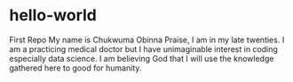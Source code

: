 # hello-world
First Repo
My name is Chukwuma Obinna Praise, I am in my late twenties. I am a practicing medical doctor but I have unimaginable interest in coding especially data science. I am believing God that I will use the knowledge gathered here to good for humanity.
